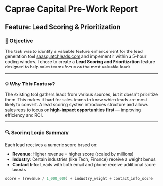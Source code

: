 # Caprae Capital Pre-Work Report
## Feature: Lead Scoring & Prioritization

### 🧠 Objective
The task was to identify a valuable feature enhancement for the lead generation tool [saasquatchleads.com](https://www.saasquatchleads.com) and implement it within a 5-hour coding window. I chose to create a **Lead Scoring and Prioritization** feature designed to help sales teams focus on the most valuable leads.

---

### 💡 Why This Feature?
The existing tool gathers leads from various sources, but it doesn't prioritize them. This makes it hard for sales teams to know which leads are most likely to convert. A lead scoring system introduces structure and allows sales reps to focus on **high-impact opportunities first** — improving efficiency and ROI.

---

### 🔍 Scoring Logic Summary

Each lead receives a numeric score based on:
- **Revenue**: Higher revenue = higher score (scaled by millions)
- **Industry**: Certain industries (like Tech, Finance) receive a weight bonus
- **Contact Info**: Leads with both email and phone receive additional score boosts

```python
score = (revenue / 1_000_000) + industry_weight + contact_info_score